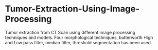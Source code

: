 # Tumor-Extraction-Using-Image-Processing
Tumor extraction from CT Scan using different image processing techniques and models. 
Four morphological techniques, butterworth High and Low pass filter, median filter, threshold segmentation has been used. 
